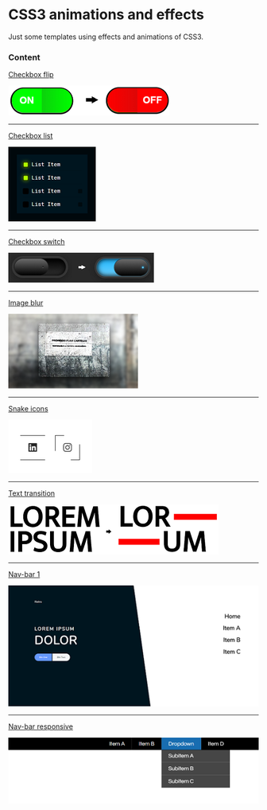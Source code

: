 # CSS3 animations and effects
Just some templates using effects and animations of CSS3.



### Content

[Checkbox flip](https://github.com/EduardoRotundaro/css-effects/tree/master/src/checkbox-flip)

![](https://github.com/EduardoRotundaro/css-effects/blob/master/docs/images/checkbox_flip.png)

---

[Checkbox list](https://github.com/EduardoRotundaro/css-effects/tree/master/src/checkbox-list)

![](https://github.com/EduardoRotundaro/css-effects/blob/master/docs/images/checkbox_list.png)

---

[Checkbox switch](https://github.com/EduardoRotundaro/css-effects/tree/master/src/checkbox-switch)

![](https://github.com/EduardoRotundaro/css-effects/blob/master/docs/images/checkbox_switch.png)

---

[Image blur](https://github.com/EduardoRotundaro/css-effects/tree/master/src/image-blur)

![](https://github.com/EduardoRotundaro/css-effects/blob/master/docs/images/image_blur.png)

---

[Snake icons](https://github.com/EduardoRotundaro/css-effects/tree/master/src/snake)

![](https://github.com/EduardoRotundaro/css-effects/blob/master/docs/images/snake.png)

---

[Text transition](https://github.com/EduardoRotundaro/css-effects/tree/master/src/text-transition)

![](https://github.com/EduardoRotundaro/css-effects/blob/master/docs/images/text_transition.png)

---

[Nav-bar 1](https://github.com/EduardoRotundaro/css-effects/tree/master/src/navigation-bar-1)

![](https://github.com/EduardoRotundaro/css-effects/blob/master/docs/images/nav_bar_1.png)

---

[Nav-bar responsive](https://github.com/EduardoRotundaro/css-effects/tree/master/src/navigation-bar-responsive)

![](https://github.com/EduardoRotundaro/css-effects/blob/master/docs/images/nav_bar_responsive.png)